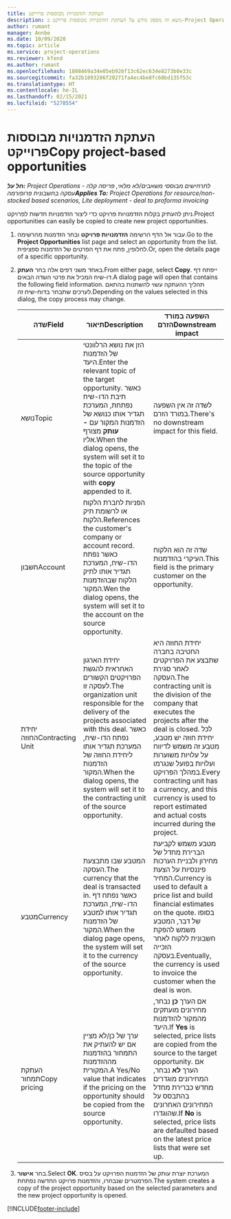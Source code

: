```yaml
---
title: העתקת הזדמנויות מבוססות פרוייקט
description: נושא זה מספק מידע על העתקת הזדמנויות מבוססות פרויקט ב-Project Operations.
author: rumant
manager: Annbe
ms.date: 10/09/2020
ms.topic: article
ms.service: project-operations
ms.reviewer: kfend
ms.author: rumant
ms.openlocfilehash: 1808469a34e05eb926f13c62ec634e8273b0e33c
ms.sourcegitcommit: fa32b1893286f20271fa4ec4be8fc68bd135f53c
ms.translationtype: HT
ms.contentlocale: he-IL
ms.lasthandoff: 02/15/2021
ms.locfileid: "5278554"
---
```

# <a name="copy-project-based-opportunities"></a><span data-ttu-id="b4ad2-103">העתקת הזדמנויות מבוססות פרוייקט</span><span class="sxs-lookup"><span data-stu-id="b4ad2-103">Copy project-based opportunities</span></span>

<span data-ttu-id="b4ad2-104">_**חל על:** Project Operations לתרחישים מבוססי משאבים/לא מלאי, פריסה קלה - עסקה בחשבונית פרופורמה_</span><span class="sxs-lookup"><span data-stu-id="b4ad2-104">_**Applies To:** Project Operations for resource/non-stocked based scenarios, Lite deployment - deal to proforma invoicing_</span></span>


<span data-ttu-id="b4ad2-105">ניתן להעתיק בקלות הזדמנויות פרויקט כדי ליצור הזדמנויות חדשות לפרויקט.</span><span class="sxs-lookup"><span data-stu-id="b4ad2-105">Project opportunities can easily be copied to create new project opportunities.</span></span> 

1. <span data-ttu-id="b4ad2-106">עבור אל הדף הרשימה **הזדמנויות פרויקט** ובחר הזדמנות מהרשימה.</span><span class="sxs-lookup"><span data-stu-id="b4ad2-106">Go to the **Project Opportunities** list page and select an opportunity from the list.</span></span> <span data-ttu-id="b4ad2-107">לחלופין, פתח את דף הפרטים של הזדמנות ספציפית.</span><span class="sxs-lookup"><span data-stu-id="b4ad2-107">Or, open the details page of a specific opportunity.</span></span> 
2. <span data-ttu-id="b4ad2-108">באחד משני דפים אלה בחר **העתק**.</span><span class="sxs-lookup"><span data-stu-id="b4ad2-108">From either page, select **Copy**.</span></span> <span data-ttu-id="b4ad2-109">ייפתח דף דו-שיח המכיל את פרטי השדה הבאים.</span><span class="sxs-lookup"><span data-stu-id="b4ad2-109">A dialog page will open that contains the following field information.</span></span> <span data-ttu-id="b4ad2-110">תהליך ההעתקה עשוי להשתנות בהתאם לערכים שתבחר בדוח-שיח זה.</span><span class="sxs-lookup"><span data-stu-id="b4ad2-110">Depending on the values selected in this dialog, the copy process may change.</span></span>

    | <span data-ttu-id="b4ad2-111">**שדה**</span><span class="sxs-lookup"><span data-stu-id="b4ad2-111">**Field**</span></span> | <span data-ttu-id="b4ad2-112">**תיאור**</span><span class="sxs-lookup"><span data-stu-id="b4ad2-112">**Description**</span></span> | <span data-ttu-id="b4ad2-113">**השפעה במורד הזרם**</span><span class="sxs-lookup"><span data-stu-id="b4ad2-113">**Downstream impact**</span></span> |
    | --- | --- | --- |
    | <span data-ttu-id="b4ad2-114">נושא</span><span class="sxs-lookup"><span data-stu-id="b4ad2-114">Topic</span></span> | <span data-ttu-id="b4ad2-115">הזן את נושא הרלוונטי של הזדמנות היעד.</span><span class="sxs-lookup"><span data-stu-id="b4ad2-115">Enter the relevant topic of the target opportunity.</span></span> <span data-ttu-id="b4ad2-116">כאשר תיבת הדו-שיח נפתחת, המערכת תגדיר אותו כנושא של הזדמנות המקור עם **-עותק** מצורף אליו.</span><span class="sxs-lookup"><span data-stu-id="b4ad2-116">When the dialog opens, the system will set it to the topic of the source opportunity with **copy** appended to it.</span></span> | <span data-ttu-id="b4ad2-117">לשדה זה אין השפעה במורד הזרם.</span><span class="sxs-lookup"><span data-stu-id="b4ad2-117">There's no downstream impact for this field.</span></span> |
    | <span data-ttu-id="b4ad2-118">חשבון</span><span class="sxs-lookup"><span data-stu-id="b4ad2-118">Account</span></span> | <span data-ttu-id="b4ad2-119">הפניות לחברת הלקוח או לרשומת תיק הלקוח.</span><span class="sxs-lookup"><span data-stu-id="b4ad2-119">References the customer's company or account record.</span></span> <span data-ttu-id="b4ad2-120">כאשר נפתח הדו-שיח, המערכת תגדיר אותו לתיק הלקוח שבהזדמנות המקור.</span><span class="sxs-lookup"><span data-stu-id="b4ad2-120">Wen the dialog opens, the system will set it to the account on the source opportunity.</span></span> | <span data-ttu-id="b4ad2-121">שדה זה הוא הלקוח העיקרי בהזדמנות.</span><span class="sxs-lookup"><span data-stu-id="b4ad2-121">This field is the primary customer on the opportunity.</span></span> |
    | <span data-ttu-id="b4ad2-122">יחידת החוזה</span><span class="sxs-lookup"><span data-stu-id="b4ad2-122">Contracting Unit</span></span> | <span data-ttu-id="b4ad2-123">יחידת הארגון האחראית להגשת הפרויקטים הקשורים לעסקה זו.</span><span class="sxs-lookup"><span data-stu-id="b4ad2-123">The organization unit responsible for the delivery of the projects associated with this deal.</span></span> <span data-ttu-id="b4ad2-124">כאשר נפתח הדו-שיח, המערכת תגדיר אותו ליחידת החוזה של הזדמנות המקור.</span><span class="sxs-lookup"><span data-stu-id="b4ad2-124">When the dialog opens, the system will set it to the contracting unit of the source opportunity.</span></span> | <span data-ttu-id="b4ad2-125">יחידת החוזה היא החטיבה בחברה שתבצע את הפרויקטים לאחר סגירת העסקה.</span><span class="sxs-lookup"><span data-stu-id="b4ad2-125">The contracting unit is the division of the company that executes the projects after the deal is closed.</span></span> <span data-ttu-id="b4ad2-126">לכל יחידת חוזה יש מטבע, מטבע זה משמש לדיווח על עלויות משוערות ועלויות בפועל שנגרמו במהלך הפרויקט.</span><span class="sxs-lookup"><span data-stu-id="b4ad2-126">Every contracting unit has a currency, and this currency is used to report estimated and actual costs incurred during the project.</span></span> |
    | <span data-ttu-id="b4ad2-127">מטבע</span><span class="sxs-lookup"><span data-stu-id="b4ad2-127">Currency</span></span> | <span data-ttu-id="b4ad2-128">המטבע שבו מתבצעת העסקה.</span><span class="sxs-lookup"><span data-stu-id="b4ad2-128">The currency that the deal is transacted in.</span></span> <span data-ttu-id="b4ad2-129">כאשר נפתח דף הדו-שיח, המערכת תגדיר אותו למטבע של הזדמנות המקור.</span><span class="sxs-lookup"><span data-stu-id="b4ad2-129">When the dialog page opens, the system will set it to the currency of the source opportunity.</span></span> | <span data-ttu-id="b4ad2-130">מטבע משמש לקביעת הברירת מחדל של מחירון ולבניית הערכות פיננסיות על הצעת המחיר.</span><span class="sxs-lookup"><span data-stu-id="b4ad2-130">Currency is used to default a price list and build financial estimates on the quote.</span></span> <span data-ttu-id="b4ad2-131">בסופו של דבר, המטבע משמש להפקת חשבונית ללקוח לאחר הזכייה בעסקה.</span><span class="sxs-lookup"><span data-stu-id="b4ad2-131">Eventually, the currency is used to invoice the customer when the deal is won.</span></span> |
    | <span data-ttu-id="b4ad2-132">העתקת תמחור</span><span class="sxs-lookup"><span data-stu-id="b4ad2-132">Copy pricing</span></span> | <span data-ttu-id="b4ad2-133">ערך של כן/לא מציין אם יש להעתיק את התמחור בהזדמנות מההזדמנות המקורית.</span><span class="sxs-lookup"><span data-stu-id="b4ad2-133">A Yes/No value that indicates if the pricing on the opportunity should be copied from the source opportunity.</span></span> | <span data-ttu-id="b4ad2-134">אם הערך **כן** נבחר, מחירונים מועתקים מהמקור להזדמנות היעד.</span><span class="sxs-lookup"><span data-stu-id="b4ad2-134">If **Yes** is selected, price lists are copied from the source to the target opportunity.</span></span> <span data-ttu-id="b4ad2-135">אם הערך **לא** נבחר, המחירונים מוגדרים מחדש כברירת מחדל בהתבסס על המחירונים האחרונים שהוגדרו.</span><span class="sxs-lookup"><span data-stu-id="b4ad2-135">If **No** is selected, price lists are defaulted based on the latest price lists that were set up.</span></span> |

3. <span data-ttu-id="b4ad2-136">בחר **אישור**.</span><span class="sxs-lookup"><span data-stu-id="b4ad2-136">Select **OK**.</span></span> <span data-ttu-id="b4ad2-137">המערכת יוצרת עותק של הזדמנות הפרויקט על בסיס הפרמטרים שנבחרו, והזדמנות פרויקט החדשה נפתחת.</span><span class="sxs-lookup"><span data-stu-id="b4ad2-137">The system creates a copy of the project opportunity based on the selected parameters and the new project opportunity is opened.</span></span>


[!INCLUDE[footer-include](../includes/footer-banner.md)]
